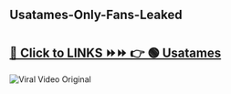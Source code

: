 
 ## Usatames-Only-Fans-Leaked

# <h2><a href="https://clipsfans.com/Usatames&ref=git">🔗 Click to LINKS ⏩⏩ 👉 🟢 Usatames </a></h2>

<a href="https://clipsfans.com/Usatames&ref=git" rel="nofollow" data-target="animated-image.originalLink"><img src="https://i.ibb.co.com/xMMVF88/686577567.gif" alt="Viral Video Original" style="max-width: 100%; display: inline-block;" data-target="animated-image.originalImage"></a>
